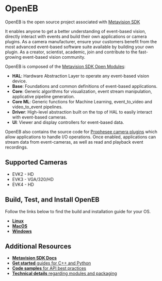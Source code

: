 # OpenEB

OpenEB is the open source project associated with [Metavision SDK](https://docs.prophesee.ai/stable/index.html)

It enables anyone to get a better understanding of event-based vision, directly interact with events and build
their own applications or camera plugins. As a camera manufacturer, ensure your customers benefit from the most advanced
event-based software suite available by building your own plugin. As a creator, scientist, academic, join and contribute
to the fast-growing event-based vision community.

OpenEB is composed of the [Metavision SDK Open Modules](https://docs.prophesee.ai/stable/modules.html#chapter-modules-and-packaging-open):
* **HAL**: Hardware Abstraction Layer to operate any event-based vision device.
* **Base**: Foundations and common definitions of event-based applications.
* **Core**: Generic algorithms for visualization, event stream manipulation, applicative pipeline generation.
* **Core ML**: Generic functions for Machine Learning, event_to_video and video_to_event pipelines.
* **Driver**: High-level abstraction built on the top of HAL to easily interact with event-based cameras.
* **UI**: Viewer and display controllers for event-based data.

OpenEB also contains the source code for [Prophesee camera plugins](https://docs.prophesee.ai/stable/installation/camera_plugins.html) which allow applications to handle I/O operations. Once enabled, applications can stream data from event-cameras, as well as read and playback event recordings.

## Supported Cameras
* EVK2 - HD
* EVK3 - VGA/320/HD
* EVK4 - HD

## Build, Test, and Install OpenEB
Follow the links below to find the build and installation guide for your OS.

- [**Linux**](./docs/build-and-installation-guides/linux-build-test-and-installation.md)
- [**MacOS**](./docs/build-and-installation-guides/macos-build-test-and-installation.md)
- [**Windows**](./docs/build-and-installation-guides/windows-build-test-and-installation.md)

## Additional Resources
- [**Metavision SDK Docs**](https://docs.prophesee.ai/stable/index.html)
- [**Get started** guides for C++ and Python](https://docs.prophesee.ai/stable/get_started/index.html)
- [**Code samples** for API best practices](https://docs.prophesee.ai/stable/samples.html)
- [**Technical details** regarding modules and packaging](https://docs.prophesee.ai/stable/modules.html)
